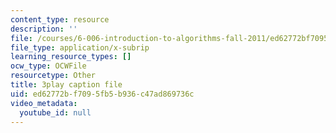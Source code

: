 ```yaml
---
content_type: resource
description: ''
file: /courses/6-006-introduction-to-algorithms-fall-2011/ed62772bf7095fb5b936c47ad869736c_a_otxyu0mSQ.vtt
file_type: application/x-subrip
learning_resource_types: []
ocw_type: OCWFile
resourcetype: Other
title: 3play caption file
uid: ed62772b-f709-5fb5-b936-c47ad869736c
video_metadata:
  youtube_id: null
---
```

